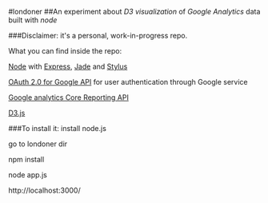 #londoner
##An experiment about *D3 visualization* of *Google Analytics* data built with *node*

###Disclaimer: it's a personal, work-in-progress repo.

What you can find inside the repo:

[Node](http://nodejs.org/) with [Express](http://expressjs.com/), [Jade](http://jade-lang.com/) and [Stylus](http://learnboost.github.com/stylus/) 

[OAuth 2.0 for Google API](https://developers.google.com/accounts/docs/OAuth2?hl=en) for user authentication through Google service

[Google analytics Core Reporting API](https://developers.google.com/analytics/devguides/reporting/core/v3/)

[D3.js](http://d3js.org/)


###To install it:
install node.js

go to londoner dir

npm install 

node app.js

http://localhost:3000/
